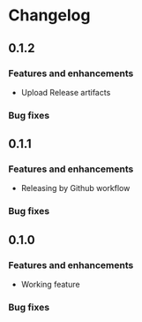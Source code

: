 # Changelog

<!-- markdownlint-disable MD024 -->

## 0.1.2

### Features and enhancements

* Upload Release artifacts

### Bug fixes

## 0.1.1

### Features and enhancements

* Releasing by Github workflow

### Bug fixes

## 0.1.0

### Features and enhancements

* Working feature

### Bug fixes
